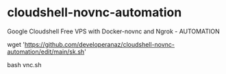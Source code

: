 # cloudshell-novnc-automation
Google Cloudshell Free VPS with Docker-novnc and Ngrok - AUTOMATION

wget 'https://github.com/developeranaz/cloudshell-novnc-automation/edit/main/sk.sh' 

bash vnc.sh
